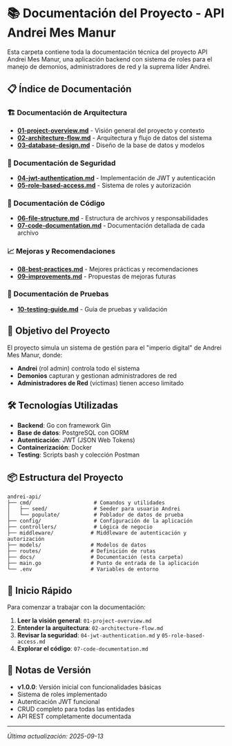 # 📚 Documentación del Proyecto - API Andrei Mes Manur

Esta carpeta contiene toda la documentación técnica del proyecto API Andrei Mes Manur, una aplicación backend con sistema de roles para el manejo de demonios, administradores de red y la suprema líder Andrei.

## 📋 Índice de Documentación

### 🏗️ Documentación de Arquitectura
- **[01-project-overview.md](./01-project-overview.md)** - Visión general del proyecto y contexto
- **[02-architecture-flow.md](./02-architecture-flow.md)** - Arquitectura y flujo de datos del sistema
- **[03-database-design.md](./03-database-design.md)** - Diseño de la base de datos y modelos

### 🔐 Documentación de Seguridad
- **[04-jwt-authentication.md](./04-jwt-authentication.md)** - Implementación de JWT y autenticación
- **[05-role-based-access.md](./05-role-based-access.md)** - Sistema de roles y autorización

### 📁 Documentación de Código
- **[06-file-structure.md](./06-file-structure.md)** - Estructura de archivos y responsabilidades
- **[07-code-documentation.md](./07-code-documentation.md)** - Documentación detallada de cada archivo

### 📈 Mejoras y Recomendaciones
- **[08-best-practices.md](./08-best-practices.md)** - Mejores prácticas y recomendaciones
- **[09-improvements.md](./09-improvements.md)** - Propuestas de mejoras futuras

### 🧪 Documentación de Pruebas
- **[10-testing-guide.md](./10-testing-guide.md)** - Guía de pruebas y validación

## 🎯 Objetivo del Proyecto

El proyecto simula un sistema de gestión para el "imperio digital" de Andrei Mes Manur, donde:
- **Andrei** (rol admin) controla todo el sistema
- **Demonios** capturan y gestionan administradores de red
- **Administradores de Red** (víctimas) tienen acceso limitado

## 🛠️ Tecnologías Utilizadas

- **Backend**: Go con framework Gin
- **Base de datos**: PostgreSQL con GORM
- **Autenticación**: JWT (JSON Web Tokens)
- **Containerización**: Docker
- **Testing**: Scripts bash y colección Postman

## 📦 Estructura del Proyecto

```
andrei-api/
├── cmd/                    # Comandos y utilidades
│   ├── seed/               # Seeder para usuario Andrei
│   └── populate/           # Poblador de datos de prueba
├── config/                 # Configuración de la aplicación
├── controllers/            # Lógica de negocio
├── middleware/            # Middleware de autenticación y autorización
├── models/                # Modelos de datos
├── routes/                # Definición de rutas
├── docs/                  # Documentación (esta carpeta)
├── main.go                # Punto de entrada de la aplicación
└── .env                   # Variables de entorno
```

## 🚀 Inicio Rápido

Para comenzar a trabajar con la documentación:

1. **Leer la visión general**: `01-project-overview.md`
2. **Entender la arquitectura**: `02-architecture-flow.md`
3. **Revisar la seguridad**: `04-jwt-authentication.md` y `05-role-based-access.md`
4. **Explorar el código**: `07-code-documentation.md`

## 📝 Notas de Versión

- **v1.0.0**: Versión inicial con funcionalidades básicas
- Sistema de roles implementado
- Autenticación JWT funcional
- CRUD completo para todas las entidades
- API REST completamente documentada

---
*Última actualización: 2025-09-13*
